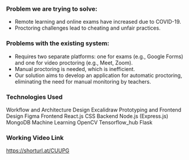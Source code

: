 ### Problem we are trying to solve:
- Remote learning and online exams have increased due to COVID-19.
- Proctoring challenges lead to cheating and unfair practices.

### Problems with the existing system:
- Requires two separate platforms: one for exams (e.g., Google Forms) and one for video proctoring (e.g., Meet, Zoom).
- Manual proctoring is needed, which is inefficient.
- Our solution aims to develop an application for automatic proctoring, eliminating the need for manual monitoring by teachers.


### Technologies Used

Workflow and Architecture Design
Excalidraw
Prototyping and Frontend Design
Figma
Frontend
React.js
CSS
Backend
Node.js (Express.js)
MongoDB
Machine Learning
OpenCV
Tensorflow_hub
Flask

### Working Video Link
https://shorturl.at/CUUPG
